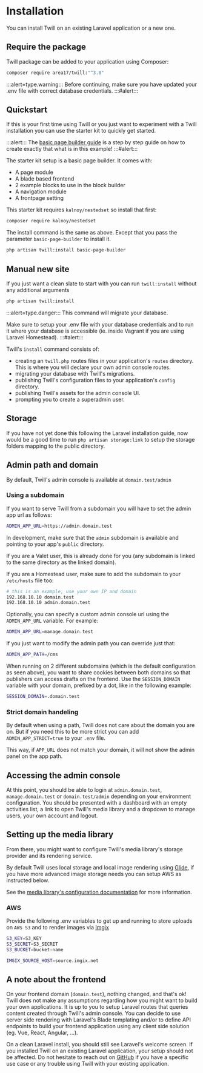 # Installation

You can install Twill on an existing Laravel application or a new one.

## Require the package

Twill package can be added to your application using Composer:

```bash
composer require area17/twill:"^3.0"
```

:::alert=type.warning:::
Before continuing, make sure you have updated your .env file with correct database credentials.
:::#alert:::

## Quickstart

If this is your first time using Twill or you just want to experiment with a Twill installation you can use the starter
kit to quickly get started.

:::alert:::
The [basic page builder guide](../../2_guides/1_page-builder-with-blade/1_index.md) is a step by step guide on how to
create exactly that what is in this example!
:::#alert:::

The starter kit setup is a basic page builder. It comes with:

- A page module
- A blade based frontend
- 2 example blocks to use in the block builder
- A navigation module
- A frontpage setting

This starter kit requires `kalnoy/nestedset` so install that first:

```bash
composer require kalnoy/nestedset
```

The install command is the same as above. Except that you pass the parameter `basic-page-builder` to install it.

```bash
php artisan twill:install basic-page-builder
```

## Manual new site

If you just want a clean slate to start with you can run `twill:install` without any additional arguments

```bash
php artisan twill:install
```

:::alert=type.danger:::
This command will migrate your database.

Make sure to setup your .env file with your database credentials and to run it where your database is accessible (ie.
inside Vagrant if you are using Laravel Homestead).
:::#alert:::

Twill's `install` command consists of:

- creating an `twill.php` routes files in your application's `routes` directory. This is where you will declare your own
  admin console routes.
- migrating your database with Twill's migrations.
- publishing Twill's configuration files to your application's `config` directory.
- publishing Twill's assets for the admin console UI.
- prompting you to create a superadmin user.

## Storage

If you have not yet done this following the Laravel installation guide, now would be a good time to run
`php artisan storage:link` to setup the storage folders mapping to the public directory.

## Admin path and domain

By default, Twill's admin console is available at `domain.test/admin`

### Using a subdomain

If you want to serve Twill from a subdomain you will have to set the admin app url as follows:

```bash
ADMIN_APP_URL=https://admin.domain.test
```

In development, make sure that the `admin` subdomain is available and pointing to your app's `public` directory.

If you are a Valet user, this is already done for you (any subdomain is linked to the same directory as the linked
domain).

If you are a Homestead user, make sure to add the subdomain to your `/etc/hosts` file too:

```bash
# this is an example, use your own IP and domain
192.168.10.10 domain.test
192.168.10.10 admin.domain.test
```

Optionally, you can specify a custom admin console url using the `ADMIN_APP_URL` variable. For example:

```bash
ADMIN_APP_URL=manage.domain.test
```

If you just want to modify the admin path you can override just that:

```bash
ADMIN_APP_PATH=/cms
```

When running on 2 different subdomains (which is the default configuration as seen above), you want to share cookies
between both domains so that publishers can access drafts on the frontend. Use the `SESSION_DOMAIN` variable with your
domain, prefixed by a dot, like in the following example:

```bash
SESSION_DOMAIN=.domain.test
```

### Strict domain handeling

By default when using a path, Twill does not care about the domain you are on. But if you need this to be more strict
you can add `ADMIN_APP_STRICT=true` to your `.env` file.

This way, if `APP_URL` does not match your domain, it will not show the admin panel on the app path.

## Accessing the admin console

At this point, you should be able to login at `admin.domain.test`, `manage.domain.test` or `domain.test/admin` depending
on your environment configuration. You should be presented with a dashboard with an empty activities list, a link to
open Twill's media library and a dropdown to manage users, your own account and logout.

## Setting up the media library

From there, you might want to configure Twill's media library's storage provider and its rendering service.

By default Twill uses local storage and local image rendering using [Glide](https://glide.thephpleague.com/), if you
have more advanced image storage needs you can setup AWS as instructed below.

See the [media library's configuration documentation](/media-library/) for more information.

### AWS

Provide the following .env variables to get up and running to store uploads on `AWS S3` and to render
images via [Imgix](https://imgix.com)

```bash
S3_KEY=S3_KEY
S3_SECRET=S3_SECRET
S3_BUCKET=bucket-name

IMGIX_SOURCE_HOST=source.imgix.net
```

## A note about the frontend

On your frontend domain (`domain.test`), nothing changed, and that's ok! Twill does not make any assumptions regarding
how you might want to build your own applications. It is up to you to setup Laravel routes that queries content created
through Twill's admin console. You can decide to use server side rendering with Laravel's Blade templating and/or to
define API endpoints to build your frontend application using any client side solution (eg. Vue, React, Angular, ...).

On a clean Laravel install, you should still see Laravel's welcome screen. If you installed Twill on an existing Laravel
application, your setup should not be affected. Do not hesitate to reach out
on [GitHub](https://github.com/area17/twill/issues) if you have a specific use case or any trouble using Twill with your
existing application.
